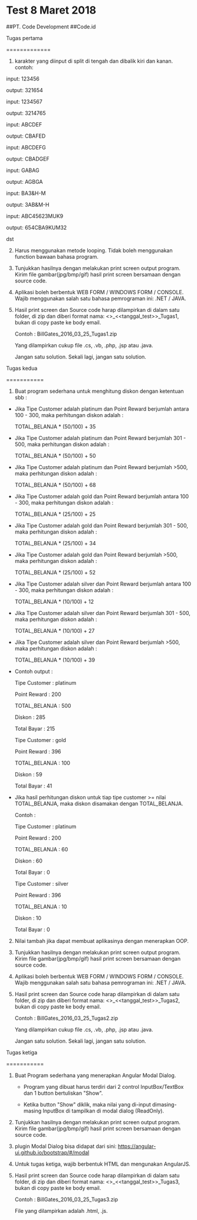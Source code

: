 # Test 8 Maret 2018 
##PT. Code Development
##Code.id

Tugas pertama

=============

1. karakter yang diinput di split di tengah dan dibalik kiri dan kanan. contoh:

input: 123456

output: 321654



input: 1234567

output: 3214765



input: ABCDEF

output: CBAFED



input: ABCDEFG

output: CBADGEF



input: GABAG

output: AGBGA



input: BA3&H-M

output: 3AB&M-H



input: ABC45623MUK9

output: 654CBA9KUM32



dst



2. Harus menggunakan metode looping. Tidak boleh menggunakan function bawaan bahasa program.



3. Tunjukkan hasilnya dengan melakukan print screen output program. Kirim file gambar(jpg/bmp/gif) hasil print screen bersamaan dengan source code.



4. Aplikasi boleh berbentuk WEB FORM / WINDOWS FORM / CONSOLE. Wajib menggunakan salah satu bahasa pemrograman ini: .NET / JAVA.



5. Hasil print screen dan Source code harap dilampirkan di dalam satu folder, di zip dan diberi format nama: <<nama lengkap>>_<<tanggal_test>>_Tugas1, bukan di copy paste ke body email.

   Contoh : BillGates_2016_03_25_Tugas1.zip

   Yang dilampirkan cukup file .cs, .vb, .php, .jsp atau .java. 

   Jangan satu solution. Sekali lagi, jangan satu solution.



Tugas kedua

===========

1. Buat program sederhana untuk menghitung diskon dengan ketentuan sbb :

  - Jika Tipe Customer adalah platinum dan Point Reward berjumlah antara 100 - 300, maka perhitungan diskon adalah :

    TOTAL_BELANJA * (50/100) + 35

  - Jika Tipe Customer adalah platinum dan Point Reward berjumlah 301 - 500, maka perhitungan diskon adalah :

    TOTAL_BELANJA * (50/100) + 50

  - Jika Tipe Customer adalah platinum dan Point Reward berjumlah >500, maka perhitungan diskon adalah :

    TOTAL_BELANJA * (50/100) + 68

  

  - Jika Tipe Customer adalah gold dan Point Reward berjumlah antara 100 - 300, maka perhitungan diskon adalah :

    TOTAL_BELANJA * (25/100) + 25

  - Jika Tipe Customer adalah gold dan Point Reward berjumlah 301 - 500, maka perhitungan diskon adalah :

    TOTAL_BELANJA * (25/100) + 34

  - Jika Tipe Customer adalah gold dan Point Reward berjumlah >500, maka perhitungan diskon adalah :

    TOTAL_BELANJA * (25/100) + 52

  

  - Jika Tipe Customer adalah silver dan Point Reward berjumlah antara 100 - 300, maka perhitungan diskon adalah :

    TOTAL_BELANJA * (10/100) + 12

  - Jika Tipe Customer adalah silver dan Point Reward berjumlah 301 - 500, maka perhitungan diskon adalah :

    TOTAL_BELANJA * (10/100) + 27

  - Jika Tipe Customer adalah silver dan Point Reward berjumlah >500, maka perhitungan diskon adalah :

    TOTAL_BELANJA * (10/100) + 39

  

  - Contoh output :

  

      Tipe Customer : platinum

      Point Reward : 200

      TOTAL_BELANJA : 500

      Diskon : 285

      Total Bayar : 215

      

      Tipe Customer : gold

      Point Reward : 396

      TOTAL_BELANJA : 100

      Diskon : 59

      Total Bayar : 41



  - Jika hasil perhitungan diskon untuk tiap tipe customer >= nilai TOTAL_BELANJA, maka diskon disamakan dengan TOTAL_BELANJA.

    Contoh : 

    

      Tipe Customer : platinum

      Point Reward : 200

      TOTAL_BELANJA : 60

      Diskon : 60

      Total Bayar : 0

      

      Tipe Customer : silver

      Point Reward : 396

      TOTAL_BELANJA : 10

      Diskon : 10

      Total Bayar : 0



2. Nilai tambah jika dapat membuat aplikasinya dengan menerapkan OOP.



3. Tunjukkan hasilnya dengan melakukan print screen output program. Kirim file gambar(jpg/bmp/gif) hasil print screen bersamaan dengan source code.



4. Aplikasi boleh berbentuk WEB FORM / WINDOWS FORM / CONSOLE. Wajib menggunakan salah satu bahasa pemrograman ini: .NET / JAVA.



5. Hasil print screen dan Source code harap dilampirkan di dalam satu folder, di zip dan diberi format nama: <<nama lengkap>>_<<tanggal_test>>_Tugas2, bukan di copy paste ke body email.

   Contoh : BillGates_2016_03_25_Tugas2.zip

   Yang dilampirkan cukup file .cs, .vb, .php, .jsp atau .java. 

   Jangan satu solution. Sekali lagi, jangan satu solution.

   

Tugas ketiga

===========

1. Buat Program sederhana yang menerapkan Angular Modal Dialog. 

   - Program yang dibuat harus terdiri dari 2 control InputBox/TextBox dan 1 button bertuliskan "Show". 

   - Ketika button "Show" diklik, maka nilai yang di-input dimasing-masing InputBox di tampilkan di modal dialog (ReadOnly).



2. Tunjukkan hasilnya dengan melakukan print screen output program. Kirim file gambar(jpg/bmp/gif) hasil print screen bersamaan dengan source code.



3. plugin Modal Dialog bisa didapat dari sini: https://angular-ui.github.io/bootstrap/#/modal



4. Untuk tugas ketiga, wajib berbentuk HTML dan mengunakan AngularJS.



5. Hasil print screen dan Source code harap dilampirkan di dalam satu folder, di zip dan diberi format nama: <<nama lengkap>>_<<tanggal_test>>_Tugas3, bukan di copy paste ke body email.

   Contoh : BillGates_2016_03_25_Tugas3.zip

   File yang dilampirkan adalah .html, .js. 





